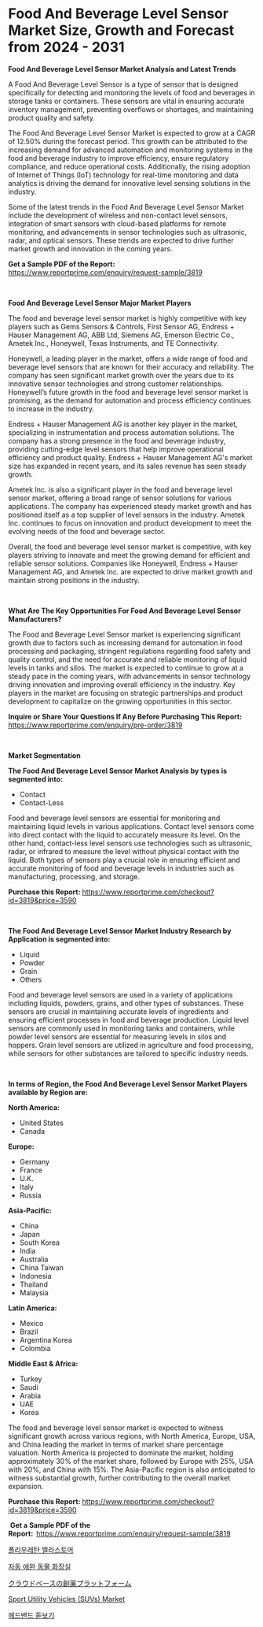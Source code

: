 <p><h1>Food And Beverage Level Sensor Market Size, Growth and Forecast from 2024 - 2031</h1></p><p><strong>Food And Beverage Level Sensor Market Analysis and Latest Trends</strong></p>
<p><p>A Food And Beverage Level Sensor is a type of sensor that is designed specifically for detecting and monitoring the levels of food and beverages in storage tanks or containers. These sensors are vital in ensuring accurate inventory management, preventing overflows or shortages, and maintaining product quality and safety.</p><p>The Food And Beverage Level Sensor Market is expected to grow at a CAGR of 12.50% during the forecast period. This growth can be attributed to the increasing demand for advanced automation and monitoring systems in the food and beverage industry to improve efficiency, ensure regulatory compliance, and reduce operational costs. Additionally, the rising adoption of Internet of Things (IoT) technology for real-time monitoring and data analytics is driving the demand for innovative level sensing solutions in the industry.</p><p>Some of the latest trends in the Food And Beverage Level Sensor Market include the development of wireless and non-contact level sensors, integration of smart sensors with cloud-based platforms for remote monitoring, and advancements in sensor technologies such as ultrasonic, radar, and optical sensors. These trends are expected to drive further market growth and innovation in the coming years.</p></p>
<p><strong>Get a Sample PDF of the Report:&nbsp;</strong> <a href="https://www.reportprime.com/enquiry/request-sample/3819">https://www.reportprime.com/enquiry/request-sample/3819</a></p>
<p>&nbsp;</p>
<p><strong>Food And Beverage Level Sensor Major Market Players</strong></p>
<p><p>The food and beverage level sensor market is highly competitive with key players such as Gems Sensors & Controls, First Sensor AG, Endress + Hauser Management AG, ABB Ltd, Siemens AG, Emerson Electric Co., Ametek Inc., Honeywell, Texas Instruments, and TE Connectivity. </p><p>Honeywell, a leading player in the market, offers a wide range of food and beverage level sensors that are known for their accuracy and reliability. The company has seen significant market growth over the years due to its innovative sensor technologies and strong customer relationships. Honeywell’s future growth in the food and beverage level sensor market is promising, as the demand for automation and process efficiency continues to increase in the industry.</p><p>Endress + Hauser Management AG is another key player in the market, specializing in instrumentation and process automation solutions. The company has a strong presence in the food and beverage industry, providing cutting-edge level sensors that help improve operational efficiency and product quality. Endress + Hauser Management AG's market size has expanded in recent years, and its sales revenue has seen steady growth.</p><p>Ametek Inc. is also a significant player in the food and beverage level sensor market, offering a broad range of sensor solutions for various applications. The company has experienced steady market growth and has positioned itself as a top supplier of level sensors in the industry. Ametek Inc. continues to focus on innovation and product development to meet the evolving needs of the food and beverage sector.</p><p>Overall, the food and beverage level sensor market is competitive, with key players striving to innovate and meet the growing demand for efficient and reliable sensor solutions. Companies like Honeywell, Endress + Hauser Management AG, and Ametek Inc. are expected to drive market growth and maintain strong positions in the industry.</p></p>
<p>&nbsp;</p>
<p><strong>What Are The Key Opportunities For Food And Beverage Level Sensor Manufacturers?</strong></p>
<p><p>The Food and Beverage Level Sensor market is experiencing significant growth due to factors such as increasing demand for automation in food processing and packaging, stringent regulations regarding food safety and quality control, and the need for accurate and reliable monitoring of liquid levels in tanks and silos. The market is expected to continue to grow at a steady pace in the coming years, with advancements in sensor technology driving innovation and improving overall efficiency in the industry. Key players in the market are focusing on strategic partnerships and product development to capitalize on the growing opportunities in this sector.</p></p>
<p><strong>Inquire or Share Your Questions If Any Before Purchasing This Report:</strong> <a href="https://www.reportprime.com/enquiry/pre-order/3819">https://www.reportprime.com/enquiry/pre-order/3819</a></p>
<p>&nbsp;</p>
<p><strong>Market Segmentation</strong></p>
<p><strong>The Food And Beverage Level Sensor Market Analysis by types is segmented into:</strong></p>
<p><ul><li>Contact</li><li>Contact-Less</li></ul></p>
<p><p>Food and beverage level sensors are essential for monitoring and maintaining liquid levels in various applications. Contact level sensors come into direct contact with the liquid to accurately measure its level. On the other hand, contact-less level sensors use technologies such as ultrasonic, radar, or infrared to measure the level without physical contact with the liquid. Both types of sensors play a crucial role in ensuring efficient and accurate monitoring of food and beverage levels in industries such as manufacturing, processing, and storage.</p></p>
<p><strong>Purchase this Report:&nbsp;</strong><a href="https://www.reportprime.com/checkout?id=3819&price=3590">https://www.reportprime.com/checkout?id=3819&price=3590</a></p>
<p>&nbsp;</p>
<p><strong>The Food And Beverage Level Sensor Market Industry Research by Application is segmented into:</strong></p>
<p><ul><li>Liquid</li><li>Powder</li><li>Grain</li><li>Others</li></ul></p>
<p><p>Food and beverage level sensors are used in a variety of applications including liquids, powders, grains, and other types of substances. These sensors are crucial in maintaining accurate levels of ingredients and ensuring efficient processes in food and beverage production. Liquid level sensors are commonly used in monitoring tanks and containers, while powder level sensors are essential for measuring levels in silos and hoppers. Grain level sensors are utilized in agriculture and food processing, while sensors for other substances are tailored to specific industry needs.</p></p>
<p>&nbsp;</p>
<p><strong>In terms of Region, the Food And Beverage Level Sensor Market Players available by Region are:</strong></p>
<p>
    <p> <strong> North America: </strong>
        <ul>
            <li>United States</li>
            <li>Canada</li>
        </ul>
        </p> 
    <p> <strong> Europe: </strong>
        <ul>
            <li>Germany</li>
            <li>France</li>
            <li>U.K.</li>
            <li>Italy</li>
            <li>Russia</li>
        </ul>
        </p> 
    <p> <strong> Asia-Pacific: </strong>
        <ul>
            <li>China</li>
            <li>Japan</li>
            <li>South Korea</li>
            <li>India</li>
            <li>Australia</li>
            <li>China Taiwan</li>
            <li>Indonesia</li>
            <li>Thailand</li>
            <li>Malaysia</li>
        </ul>
        </p> 
    <p> <strong> Latin America: </strong>
        <ul>
            <li>Mexico</li>
            <li>Brazil</li>
            <li>Argentina Korea</li>
            <li>Colombia</li>
        </ul>
        </p> 
    <p> <strong> Middle East & Africa: </strong>
        <ul>
            <li>Turkey</li>
            <li>Saudi</li>
            <li>Arabia</li>
            <li>UAE</li>
            <li>Korea</li>
        </ul>
    </p>
    </p>
<p><p>The food and beverage level sensor market is expected to witness significant growth across various regions, with North America, Europe, USA, and China leading the market in terms of market share percentage valuation. North America is projected to dominate the market, holding approximately 30% of the market share, followed by Europe with 25%, USA with 20%, and China with 15%. The Asia-Pacific region is also anticipated to witness substantial growth, further contributing to the overall market expansion.</p></p>
<p><strong>Purchase this Report: </strong><a href="https://www.reportprime.com/checkout?id=3819&price=3590">https://www.reportprime.com/checkout?id=3819&price=3590</a></p>
<p>&nbsp;<strong>Get a Sample PDF of the Report:&nbsp;&nbsp;</strong><a href="https://www.reportprime.com/enquiry/request-sample/3819">https://www.reportprime.com/enquiry/request-sample/3819</a></p>
<p><strong></strong></p>
<p><p><a href="https://medium.com/@antosuigrtley99783676/%ED%8F%B4%EB%A6%AC%EC%9A%B0%EB%A0%88%ED%83%84-%ED%83%84%EC%84%B1%EC%B2%B4-%EC%8B%9C%EC%9E%A5-%EC%A0%84%EB%A7%9D-%EC%82%B0%EC%97%85-%EA%B0%9C%EC%9A%94-%EB%B0%8F-%EC%A0%84%EB%A7%9D-2024%EB%85%84%EB%B6%80%ED%84%B0-2031%EB%85%84-57588c317503">폴리우레탄 엘라스토머</a></p><p><a href="https://github.com/TrevorKruvalis5678/Market-Research-Report-List-1/blob/main/729738913784.md">자동 애완 동물 화장실</a></p><p><a href="https://github.com/vtbvgl20191192/Market-Research-Report-List-1/blob/main/835281314703.md">クラウドベースの創薬プラットフォーム</a></p><p><a href="https://issuu.com/reportprime-2/docs/sport-utility-vehicles-suvs-market-size-2030.pptx">Sport Utility Vehicles (SUVs) Market</a></p><p><a href="https://github.com/lzuwsfreyoq70/Market-Research-Report-List-1/blob/main/687045313783.md">헤드밴드 돋보기</a></p></p>